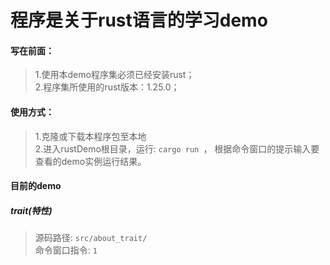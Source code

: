 # 程序是关于rust语言的学习demo

#### 写在前面：
>1.使用本demo程序集必须已经安装rust；<br>
2.程序集所使用的rust版本：1.25.0；

#### 使用方式：
>1.克隆或下载本程序包至本地<br/>
2.进入rustDemo根目录，运行:
`cargo run `，
根据命令窗口的提示输入要查看的demo实例运行结果。


#### 目前的demo
##### trait(特性)<br>
>源码路径: `src/about_trait/`<br>
命令窗口指令: `1`


